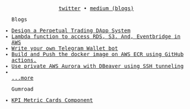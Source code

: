 <p align="center">
  <samp>
    <a href="https://twitter.com/hsnice16">twitter</a> • 
    <a href="https://hsnice16.medium.com/">medium (blogs)</a>
  </samp>

</p>

<samp>
  <ul>
    <p>Blogs</p>
    <li>
      <a href="https://hsnice16.medium.com/design-a-perpetual-trading-dapp-system-9477908ed718">Design a Perpetual Trading DApp System</a>    
    </li>
    <li>
      <a href="https://hsnice16.medium.com/lambda-function-to-access-rds-s3-and-eventbridge-in-aws-f55b95e7a5bc">Lambda function to access RDS, S3. And, Eventbridge in AWS</a>    
    </li>
    <li>
      <a href="https://hsnice16.medium.com/write-your-own-telegram-wallet-bot-84a8877af038">Write your own Telegram Wallet bot</a>    
    </li>
    <li>
      <a href="https://medium.com/@hsnice16/build-and-push-the-docker-image-on-aws-ecr-using-github-actions-ae58567dc79e">Build and Push the docker image on AWS ECR using GitHub actions.</a>    
    </li>
    <li>
      <a href="https://medium.com/@hsnice16/use-private-aws-aurora-with-dbeaver-using-ssh-tunneling-7372b546a52c">Use private AWS Aurora with DBeaver using SSH tunneling</a>    
    </li>
    <li></li>
    <a href="https://hsnice16.medium.com/">...more</a>
  </ul>
</samp>

<samp>
  <ul>
    <p>Gumroad</p>
    <li>
      <a href="https://hsnice.gumroad.com/l/pdnbo">KPI Metric Cards Component</a>    
    </li>
  </ul>
</samp>

<!--
<samp>
  <ul>
    <p>Projects</p>
    <!--
    <li>
      <a href="https://techinterviewexp.site/">techinterviewexp.site</a>    
    </li>
    // missing end

    <li>
      <a href="https://forming-typeform.vercel.app/">forming-typeform.vercel.app</a>      
    </li>
    <li>
      <a href="https://poshui.netlify.app/">poshui.netlify.app</a>
    </li>
    <li>
      <a href="https://vanilla-web.netlify.app/">vanilla-web.netlify.app</a>
    </li>
  </ul>
</samp>
-->

<!--
<samp>
  <ul>
    <p>Talks</p>
    <li>
      <a href="https://youtu.be/5nwA9B9LSaM?si=8rteLmCtBSuBDf4y">Debug Efficiently using React Developer Tools</a>    
    </li>
  </ul>
</samp>
-->
